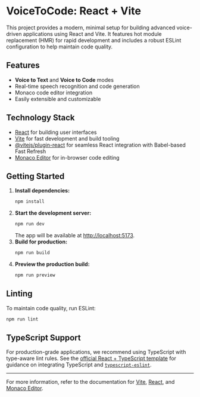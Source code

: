 # VoiceToCode: React + Vite

This project provides a modern, minimal setup for building advanced voice-driven applications using React and Vite. It features hot module replacement (HMR) for rapid development and includes a robust ESLint configuration to help maintain code quality.

## Features
- **Voice to Text** and **Voice to Code** modes
- Real-time speech recognition and code generation
- Monaco code editor integration
- Easily extensible and customizable

## Technology Stack
- [React](https://react.dev/) for building user interfaces
- [Vite](https://vitejs.dev/) for fast development and build tooling
- [@vitejs/plugin-react](https://github.com/vitejs/vite-plugin-react) for seamless React integration with Babel-based Fast Refresh
- [Monaco Editor](https://microsoft.github.io/monaco-editor/) for in-browser code editing

## Getting Started
1. **Install dependencies:**
   ```sh
   npm install
   ```
2. **Start the development server:**
   ```sh
   npm run dev
   ```
   The app will be available at [http://localhost:5173](http://localhost:5173).
3. **Build for production:**
   ```sh
   npm run build
   ```
4. **Preview the production build:**
   ```sh
   npm run preview
   ```

## Linting
To maintain code quality, run ESLint:
```sh
npm run lint
```

## TypeScript Support
For production-grade applications, we recommend using TypeScript with type-aware lint rules. See the [official React + TypeScript template](https://github.com/vitejs/vite/tree/main/packages/create-vite/template-react-ts) for guidance on integrating TypeScript and [`typescript-eslint`](https://typescript-eslint.io).

---

For more information, refer to the documentation for [Vite](https://vitejs.dev/), [React](https://react.dev/), and [Monaco Editor](https://microsoft.github.io/monaco-editor/).
